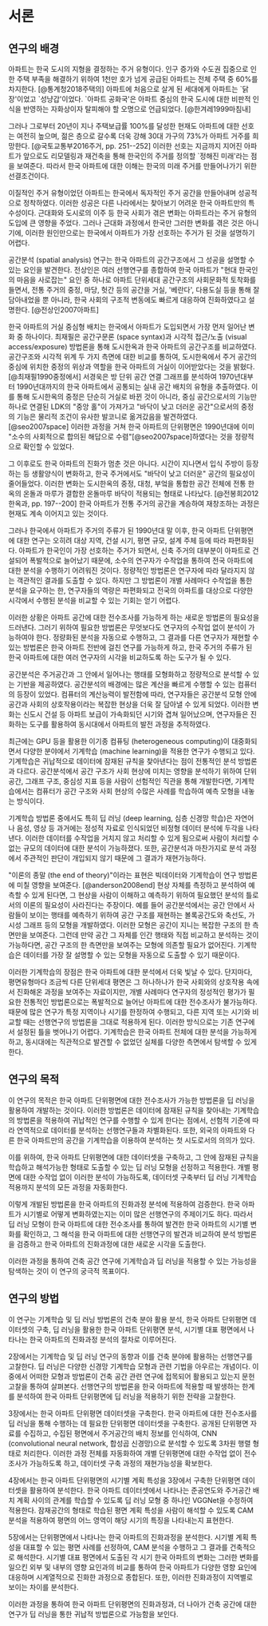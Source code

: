 <!-- 페이지당 1천 자 -->

# 서론

<!-- 10 페이지 = 1만 자 -->

## 연구의 배경

<!-- 한국에서 아파트는 중요하다 -->

아파트는 한국 도시의 지형을 결정하는 주거 유형이다.
인구 증가와 수도권 집중으로 인한 주택 부족을 해결하기 위하여
1천만 호가 넘게 공급된 아파트는 전체 주택 중 60%를 차지한다. [@통계청2018주택의]
아파트에 처음으로 살게 된 세대에게 아파트는 \`닭장'이었고 \`성냥갑'이었다.
\`아파트 공화국'은 아파트 중심의 한국 도시에 대한
비판적 인식을 반영하는 자화상이자 탈피해야 할 오명으로 언급되었다. [@한겨레1999마침내]

그러나 그로부터 20년이 지나 주택보급률 100%를 달성한 현재도
아파트에 대한 선호는 여전히 높으며,
젊은 층으로 갈수록 더욱 강해
30대 가구의 73%가 아파트 거주를 희망한다. [@국토교통부2016주거, pp. 251--252]
이러한 선호는 지금까지 지어진 아파트가
앞으로도 리모델링과 재건축을 통해
한국인의 주거를 정의할 \`정해진 미래'라는 점을 보여준다.
따라서 한국 아파트에 대한 이해는 한국의 미래 주거를 만들어나가기 위한 선결조건이다.

<!-- 한국 아파트의 특수성 -->

이질적인 주거 유형이었던 아파트는
한국에서 독자적인 주거 공간을 만들어내며 성공적으로 정착하였다.
이러한 성공은 다른 나라에서는 찾아보기 어려운 한국 아파트만의 특수성이다.
근대화와 도시로의 이주 등 한국 사회가 겪은 변화는 아파트라는 주거 유형의 도입에 큰 영향을 주었다.
그러나 근대화 과정에서 한국만 그러한 변화를 겪은 것은 아니기에,
이러한 원인만으로는 한국에서 아파트가 가장 선호하는 주거가 된 것을 설명하기 어렵다.

<!-- 공간분석은 한국 아파트 공간구조의 토착화를 밝혀냈다 -->

공간분석 (spatial analysis) 연구는 한국 아파트의 공간구조에서 그 성공을 설명할 수 있는 요인을 발견한다.
전상인은 여러 선행연구를 종합하여
한국 아파트가 "현대 한국인의 마음을 사로잡는" 요인 중 하나로
아파트 단위세대 공간구조의 사회문화적 토착화를 들면서,
전통 주거의 중정, 마당, 헛간 등의 공간을
거실, '베란다', 다용도실 등을 통해 잘 담아내었을 뿐 아니라,
한국 사회의 구조적 변동에도 빠르게 대응하여 진화하였다고 설명한다.
[@전상인2007아파트]

한국 아파트의 거실 중심형 배치는 한국에서 아파트가 도입되면서 가장 먼저 일어난 변화 중 하나이다.
최재필은
공간구문론 (space syntax)과
시각적 접근/노출 (visual access/exposure) 방법론을 통해
도시한옥과 한국 아파트의 공간구조를 비교하였다.
공간구조와 시각적 위계 두 가지 측면에 대한 비교를 통하여,
도시한옥에서 주거 공간의 중심에 위치한 중정의 위상과 역할을
한국 아파트의 거실이 이어받았다는 것을 밝혔다.
[@최재필1990중정에서]
서경욱은
방 단위 공간 연결 그래프를 분석하여
1970년대부터 1990년대까지의 한국 아파트에서 공통되는 실내 공간 배치의 유형을 추출하였다.
이를 통해 도시한옥의 중정은 단순히 거실로 바뀐 것이 아니라,
중심 공간으로서의 기능만 하나로 연결된 LDK의 "중앙 홀"이 가져가고
"바닥이 낮고 더러운 공간"으로서의 중정의 기능은
물리적 조건이 유사한 발코니로 옮겨갔음을 발견하였다.
[@seo2007space]
이러한 과정을 거쳐
한국 아파트의 단위평면은 1990년대에 이미
"소수의 사회적으로 합의된 해답으로 수렴"[@seo2007space]하였다는 것을
정량적으로 확인할 수 있었다.

그 이후로도 한국 아파트의 진화가 멈춘 것은 아니다.
시간이 지나면서 입식 주방이 등장하는 등 생활양식이 변화하고,
한국 주거에서도 "바닥이 낮고 더러운" 공간의 필요성이 줄어들었다.
이러한 변화는 도시한옥의 중정, 대청, 부엌을 통합한 공간 전체에
전통 한옥의 온돌과 마루가 결합한 온돌마루 바닥이 적용되는 형태로 나타났다. [@전봉희2012한옥과, pp. 197--200]
한국 아파트가 전통 주거의 공간을 계승하여 재창조하는 과정은 현재도 계속 이어지고 있는 것이다.

그러나 한국에서 아파트가 주거의 주류가 된 1990년대 말 이후,
한국 아파트 단위평면에 대한 연구는 오히려
대상 지역, 건설 시기, 평면 규모, 설계 주체 등에 따라 파편화된다.
아파트가 한국인이 가장 선호하는 주거가 되면서,
신축 주거의 대부분이 아파트로 건설되어 폭발적으로 늘어났기 때문에,
소수의 연구자가 수작업을 통하여 전국 아파트에 대한 분석을 수행하기 어려워진 것이다.
정량적인 방법론은 연구자에 따라 달라지지 않는 객관적인 결과를 도출할 수 있다.
하지만
그 방법론이 개별 사례마다 수작업을 통한 분석을 요구하는 한,
연구자들의 역량은 파편화되고
전국의 아파트를 대상으로 다양한 시각에서 수행된 분석을 비교할 수 있는 기회는 얻기 어렵다.

이러한 상황은
아파트 공간에 대한 전수조사를 가능하게 하는 새로운 방법론의 필요성을 드러낸다.
그러기 위하여 필요한 방법론은
무엇보다도 연구자의 수작업 없이 분석이 가능하여야 한다.
정량화된 분석을 자동으로 수행하고, 그 결과를 다른 연구자가 재현할 수 있는 방법론은
한국 아파트 전반에 걸친 연구를 가능하게 하고,
한국 주거의 주류가 된 한국 아파트에 대한
여러 연구자의 시각을 비교하도록 하는 도구가 될 수 있다.

<!-- 공간분석 방법론의 발전은 컴퓨터의 발전과 연계되었다 -->

공간분석은 주거공간과 그 안에서 일어나는 행태를 모형화하고 정량적으로 분석할 수 있는 기반을 제공하였다.
공간분석의 배경에는 많은 계산을 빠르게 수행할 수 있는 컴퓨터의 등장이 있었다.
컴퓨터의 계산능력이 발전함에 따라, 연구자들은
공간분석 모형 안에
공간과 사회의 상호작용이라는 복잡한 현상을 더욱 잘 담아낼 수 있게 되었다.
이러한 변화는 신도시 건설 등 아파트 보급이 가속화되던 시기와 겹쳐 일어났으며,
연구자들은 진화하는 도구를 활용하여 동시대에서 아파트의 발전 과정을 추적하였다.

<!-- 컴퓨터 발전의 최신 상황은 기계학습과 딥 러닝의 등장이다 -->

최근에는 GPU 등을 활용한 이기종 컴퓨팅 (heterogeneous computing)이 대중화되면서
다양한 분야에서 기계학습 (machine learning)을 적용한 연구가 수행되고 있다.
기계학습은 귀납적으로 데이터에 잠재된 규칙을 찾아낸다는 점이 전통적인 분석 방법론과 다르다.
공간분석에서 공간 구조가 사회 현상에 미치는 영향을 분석하기 위하여
단위공간, 그래프 구조, 중심성 지표 등을 사람이 선험적인 직관을 통해 개발한다면,
기계학습에서는 컴퓨터가 공간 구조와 사회 현상의 수많은 사례를 학습하여 예측 모형을 내놓는 방식이다.

기계학습 방법론 중에서도 특히 딥 러닝 (deep learning, 심층 신경망 학습)은
자연어나 음성, 영상 등 과거에는 정성적 자료로 인식되었던 비정형 데이터 분석에 두각을 나타낸다.
이러한 데이터를 수작업을 거치지 않고 처리할 수 있게 됨으로써
사람이 처리할 수 없는 규모의 데이터에 대한 분석이 가능하졌다.
또한, 공간분석과 마찬가지로 분석 과정에서 주관적인 판단이 개입되지 않기 때문에
그 결과가 재현가능하다.

"이론의 종말 (the end of theory)"이라는 표현은
빅데이터와 기계학습이 연구 방법론에 미칠 영향을 보여준다.
[@anderson2008end]
현상 자체를 측정하고 분석하여 예측할 수 있게 된다면,
그 현상을 사람이 이해하고 예측하기 위하여 필요했던
분석의 틀로서의 이론의 필요성이 사라진다는 주장이다.
예를 들어 공간분석에서는
공간 안에서 사람들이 보이는 행태를 예측하기 위하여
공간 구조를 재현하는
볼록공간도와 축선도, 가시성 그래프 등의 모형을 개발하였다.
이러한 모형은 공간이 지니는 복잡한 구조의 한 측면만을 보여준다.
그런데
만약 공간 그 자체를 인간 행태와 직접 비교하고 분석하는 것이 가능하다면,
공간 구조의 한 측면만을 보여주는 모형에 의존할 필요가 없어진다.
기계학습은
데이터를 가장 잘 설명할 수 있는 모형을 자동으로 도출할 수 있기 때문이다.

<!-- 한국 아파트 연구에 딱 맞는 도구이다 -->

이러한 기계학습의 장점은 한국 아파트에 대한 분석에서 더욱 빛날 수 있다.
단지마다, 평면유형마다 조금씩 다른 단위세대 평면은
그 하나하나가 한국 사회와의 상호작용 속에서 진화해온 과정을 보여주는 자료이지만,
개별 사례마다 연구자의 정성적인 평가가 필요한
전통적인 방법론으로는 폭발적으로 늘어난 아파트에 대한 전수조사가 불가능하다.
때문에 많은 연구가 특정 지역이나 시기를 한정하여 수행되고,
다른 지역 또는 시기와 비교할 때는 선행연구의 방법론을 그대로 적용하게 된다.
이러한 방식으로는 기존 연구에서 설정된 틀을 벗어나기 어렵다.
기계학습은 한국 아파트 전체에 대한 분석을 가능하게 하고,
동시대에는 직관적으로 발견할 수 없었던 실체를 다양한 측면에서 탐색할 수 있게 한다.

## 연구의 목적

<!-- 한국 아파트 분석에 기계학습을 적용해보겠다 -->

이 연구의 목적은
한국 아파트 단위평면에 대한 전수조사가 가능한 방법론을
딥 러닝을 활용하여 개발하는 것이다.
이러한 방법론은
데이터에 잠재된 규칙을 찾아내는 기계학습의 방법론을 적용하여
귀납적인 연구를 수행할 수 있게 한다는 점에서,
선험적 기준에 따라 연역적으로 데이터를 분석하는
선행연구들과 차별화된다.
또한,
외국의 아파트와 다른 한국 아파트만의 공간을
기계학습을 이용하여 분석하는 첫 시도로서의 의의가 있다.

이를 위하여,
한국 아파트 단위평면에 대한 데이터셋을 구축하고,
그 안에 잠재된 규칙을 학습하고 해석가능한 형태로 도출할 수 있는
딥 러닝 모형을 선정하고 적용한다.
개별 평면에 대한 수작업 없이 이러한 분석이 가능하도록,
데이터셋 구축부터 딥 러닝 기계학습 적용까지
분석의 모든 과정을 자동화한다.

이렇게 개발된 방법론을
한국 아파트의 진화과정 분석에 적용하여 검증한다.
한국 아파트가 시기별로 어떻게 변화하였는지는
이미 많은 선행연구의 주제이기도 하다.
따라서 딥 러닝 모형이 한국 아파트에 대한 전수조사를 통하여 발견한
한국 아파트의 시기별 변화를 확인하고,
그 해석을 한국 아파트에 대한 선행연구의 발견과 비교하여
분석 방법론을 검증하고 한국 아파트의 진화과정에 대한 새로운 시각을 도출한다.

이러한 과정을 통하여
건축 공간 연구에 기계학습과 딥 러닝을 적용할 수 있는 가능성을 탐색하는 것이
이 연구의 궁극적 목표이다.

## 연구의 방법

이 연구는
기계학습 및 딥 러닝 방법론의 건축 분야 활용 분석,
한국 아파트 단위평면 데이터셋의 구축,
딥 러닝을 활용한 한국 아파트 단위평면 분석,
시기별 대표 평면에서 나타나는 한국 아파트의 진화과정 분석의 절차로 이루어진다.

2장에서는 기계학습 및 딥 러닝 연구의 동향과 이를 건축 분야에 활용하는 선행연구를 고찰한다.
딥 러닝은 다양한 신경망 기계학습 모형과 관련 기법을 아우르는 개념이다.
이 중에서 어떠한 모형과 방법론이
건축 공간 관련 연구에 접목되어 활용되고 있는지
문헌 고찰을 통하여 살펴본다.
선행연구의 방법론을 한국 아파트에 적용할 때 발생하는 한계를 분석하여
한국 아파트 단위평면에 딥 러닝을 적용하기 위한 전략을 고찰한다.

3장에서는 한국 아파트 단위평면 데이터셋을 구축한다.
한국 아파트에 대한 전수조사를
딥 러닝을 통해 수행하는 데 필요한
단위평면 데이터셋을 구축한다.
공개된 단위평면 자료를 수집하고,
수집된 평면에서 주거공간의 배치 정보를 인식하여,
CNN (convolutional neural network, 합성곱 신경망)으로 분석할 수 있도록 3차원 행렬 형태로 처리한다.
이러한 과정 전체를 자동화하여
개별 단위평면에 대한 수작업 없이 전수조사가 가능하도록 하고,
데이터셋 구축 과정의 재현가능성을 확보한다.

4장에서는
한국 아파트 단위평면의 시기별 계획 특성을
3장에서 구축한 단위평면 데이터셋을 활용하여 분석한다.
한국 아파트 데이터셋에서 나타나는 준공연도와 주거공간 배치 계획 사이의 관계를
학습할 수 있도록 딥 러닝 모형 중 하나인 VGGNet을 수정하여 적용한다.
잠재공간의 형태로 학습된 평면 계획 특성을 사람이 해석할 수 있도록
CAM 분석을 적용하여 평면의 어느 영역이 해당 시기의 특징을 나타내는지 표현한다.

5장에서는 단위평면에서 나타나는 한국 아파트의 진화과정을 분석한다.
시기별 계획 특성을 대표할 수 있는 평면 사례를 선정하여,
CAM 분석을 수행하고 그 결과를 건축적으로 해석한다.
시기별 대표 평면에서 도출된 각 시기 한국 아파트의 변화는
그러한 변화를 일으킨 외부 및 내부의 영향 요인과의 비교를 통하여
한국 아파트가 다양한 영향 요인에 대응하며 시계열적으로 진화한 과정으로 종합된다.
또한, 이러한 진화과정이 지역별로 보이는 차이를 분석한다.

<!-- 6장에서는
... -->
이러한 과정을 통하여
한국 아파트 단위평면의 진화과정과, 더 나아가 건축 공간에 대한 연구가
딥 러닝을 통한 귀납적 방법론으로 가능함을 보인다.
